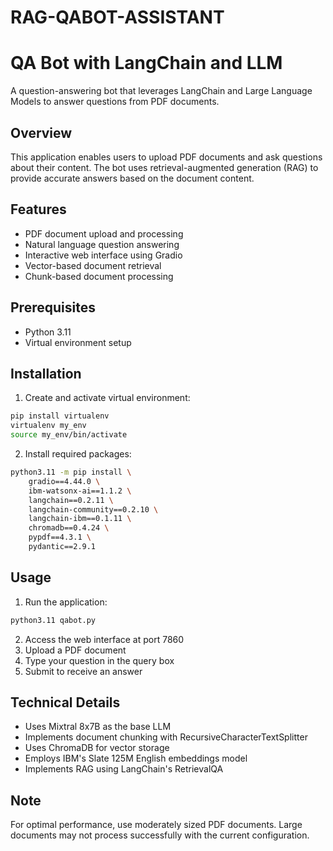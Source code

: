 # RAG-QABOT-ASSISTANT
# QA Bot with LangChain and LLM

A question-answering bot that leverages LangChain and Large Language Models to answer questions from PDF documents.

## Overview

This application enables users to upload PDF documents and ask questions about their content. The bot uses retrieval-augmented generation (RAG) to provide accurate answers based on the document content.

## Features

- PDF document upload and processing
- Natural language question answering
- Interactive web interface using Gradio
- Vector-based document retrieval
- Chunk-based document processing

## Prerequisites

- Python 3.11
- Virtual environment setup

## Installation

1. Create and activate virtual environment:
```bash
pip install virtualenv
virtualenv my_env
source my_env/bin/activate
```

2. Install required packages:
```bash
python3.11 -m pip install \
    gradio==4.44.0 \
    ibm-watsonx-ai==1.1.2 \
    langchain==0.2.11 \
    langchain-community==0.2.10 \
    langchain-ibm==0.1.11 \
    chromadb==0.4.24 \
    pypdf==4.3.1 \
    pydantic==2.9.1
```

## Usage

1. Run the application:
```bash
python3.11 qabot.py
```

2. Access the web interface at port 7860
3. Upload a PDF document
4. Type your question in the query box
5. Submit to receive an answer

## Technical Details

- Uses Mixtral 8x7B as the base LLM
- Implements document chunking with RecursiveCharacterTextSplitter
- Uses ChromaDB for vector storage
- Employs IBM's Slate 125M English embeddings model
- Implements RAG using LangChain's RetrievalQA

## Note

For optimal performance, use moderately sized PDF documents. Large documents may not process successfully with the current configuration.